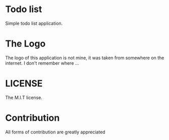 # Todo list
Simple todo list application.

# The Logo
The logo of this application is not mine,
it was taken from somewhere on the internet.
I don't remember where ...

# LICENSE
The M.I.T license.

# Contribution
All forms of contribution are greatly appreciated